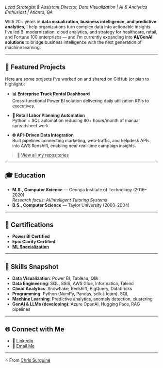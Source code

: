 *Lead Strategist & Assistant Director, Data Visualization \| AI & Analytics Enthusiast \| Atlanta, GA*  

With 20+ years in **data visualization, business intelligence, and predictive analytics**, I help organizations turn complex data into actionable insights. I’ve led BI modernization, cloud analytics, and strategy for healthcare, retail, and Fortune 100 enterprises — and I’m currently expanding into **AI/GenAI solutions** to bridge business intelligence with the next generation of machine learning.  

---

## 🚀 Featured Projects
Here are some projects I’ve worked on and shared on GitHub (or plan to highlight):  

- **📊 Enterprise Truck Rental Dashboard**  
  Cross-functional Power BI solution delivering daily utilization KPIs to executives.   

- **🛒 Retail Labor Planning Automation**  
  Python + SQL automation reducing 80+ hours/month of manual spreadsheet work.  

- **🌐 API-Driven Data Integration**  
  Built pipelines connecting marketing, web-traffic, and helpdesk APIs into AWS Redshift, enabling near real-time campaign insights.  

> 🔗 [View all my repositories](https://github.com/csurguine?tab=repositories)  

---

## 🎓 Education
- **M.S., Computer Science** — Georgia Institute of Technology (2016–2020)  
  *Research focus: AI/Intelligent Tutoring Systems*  
- **B.S., Computer Science** — Taylor University (2000–2004)  

---

## 📜 Certifications
- **Power BI Certified**  
- **Epic Clarity Certified**  
- [**ML Specialization**](https://www.coursera.org/account/accomplishments/verify/74P42G2AH50V)

---

## 🧰 Skills Snapshot
- **Data Visualization**: Power BI, Tableau, Qlik  
- **Data Engineering**: SQL, SSIS, AWS Glue, Informatica, Talend  
- **Cloud Analytics**: Snowflake, Redshift, BigQuery, Databricks  
- **Programming**: Python (NumPy, Pandas, scikit-learn), SQL  
- **Machine Learning**: Predictive analytics, anomaly detection, clustering  
- **GenAI & LLMs (developing)**: Azure OpenAI, Hugging Face, RAG pipelines  

---

## 🌐 Connect with Me
- 💼 [LinkedIn](https://linkedin.com/in/chriss)  
- 📧 [Email Me](mailto:your.email@example.com)   

---
⭐️ From [Chris Surguine](https://github.com/your-username)
